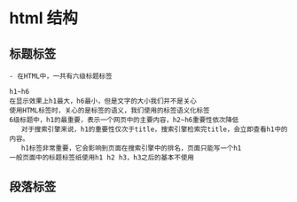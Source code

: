 # html 结构

## 标题标签

    - 在HTML中，一共有六级标题标签

    h1~h6
    在显示效果上h1最大，h6最小，但是文字的大小我们并不是关心
    使用HTML标签时，关心的是标签的语义，我们使用的标签语义化标签
    6级标题中，h1的最重要，表示一个网页中的主要内容，h2~h6重要性依次降低
       对于搜索引擎来说，h1的重要性仅次于title，搜索引擎检索完title，会立即查看h1中的内容。
       h1标签非常重要，它会影响到页面在搜索引擎中的排名，页面只能写一个h1
    一般页面中的标题标签纸使用h1 h2 h3，h3之后的基本不使用

## 段落标签
